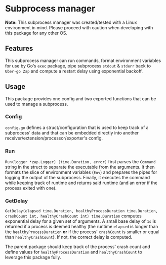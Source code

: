 # Subprocess manager

**Note:** This subprocess manager was created/tested with a Linux environment in mind. Please proceed with caution when developing with this package for any other OS.

## Features

This subprocess manager can run commands, format environment variables for use by Go's `exec` package, pipe subprocess `stdout` & `stderr` back to `Uber-go Zap` and compute a restart delay using exponential backoff.

## Usage

This package provides one config and two exported functions that can be used to manage a subprocess. 

### Config

`config.go` defines a struct/configuration that is used to keep track of a subprocess' data and that can be embedded directly into another receiver/extension/processor/exporter's config.

### Run

`Run(logger *zap.Logger) (time.Duration, error)` first parses the `Command` string in the struct to separate the executable from the arguments. It then formats the slice of environment variables (`Env`) and prepares the pipes for logging the output of the subprocess. Finally, it executes the command while keeping track of runtime and returns said runtime (and an error if the process exited with one).

### GetDelay

`GetDelay(elapsed time.Duration, healthyProcessDuration time.Duration, crashCount int, healthyCrashCount int) time.Duration` computes exponential delay for a given set of arguments. A small base delay of `1s` is returned if a process is deemed healthy (the runtime `elapsed` is longer than the `healthyProcessDuration` **or** if the process' `crashCount` is smaller or equal than `healthyCrashCount`). If not, the correct delay is computed.

The parent package should keep track of the process' crash count and define values for `healthyProcessDuration` and `healthyCrashCount` to leverage this package fully.